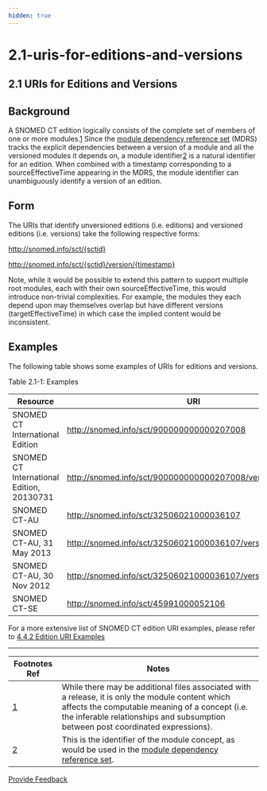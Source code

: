 ```yaml
---
hidden: true
---
```


# 2.1-uris-for-editions-and-versions

## 2.1 URIs for Editions and Versions

## Background

A SNOMED CT edition logically consists of the complete set of members of one or more modules.[1](https://confluence.ihtsdotools.org/display/DOCURI/2.1+URIs+for+Editions+and+Versions#Footnote1) Since the [module dependency reference set](https://confluence.ihtsdotools.org/display/WIPRELFMT/5.2.4.2+Module+Dependency+Reference+Set) (MDRS) tracks the explicit dependencies between a version of a module and all the versioned modules it depends on, a module identifier[2](https://confluence.ihtsdotools.org/display/DOCURI/2.1+URIs+for+Editions+and+Versions#Footnote2) is a natural identifier for an edition. When combined with a timestamp corresponding to a sourceEffectiveTime appearing in the MDRS, the module identifier can unambiguously identify a version of an edition.

## Form

The URIs that identify unversioned editions (i.e. editions) and versioned editions (i.e. versions) take the following respective forms:

http://snomed.info/sct/{sctid}

http://snomed.info/sct/{sctid}/version/{timestamp}

Note, while it would be possible to extend this pattern to support multiple root modules, each with their own sourceEffectiveTime, this would introduce non-trivial complexities. For example, the modules they each depend upon may themselves overlap but have different versions (targetEffectiveTime) in which case the implied content would be inconsistent.

## Examples

The following table shows some examples of URIs for editions and versions.

Table 2.1-1: Examples

| **Resource**                              | **URI**                                                    |
| ----------------------------------------- | ---------------------------------------------------------- |
| SNOMED CT International Edition           | http://snomed.info/sct/900000000000207008                  |
| SNOMED CT International Edition, 20130731 | http://snomed.info/sct/900000000000207008/version/20130731 |
| SNOMED CT-AU                              | http://snomed.info/sct/32506021000036107                   |
| SNOMED CT-AU, 31 May 2013                 | http://snomed.info/sct/32506021000036107/version/20130531  |
| SNOMED CT-AU, 30 Nov 2012                 | http://snomed.info/sct/32506021000036107/version/20121130  |
| SNOMED CT-SE                              | http://snomed.info/sct/45991000052106                      |

For a more extensive list of SNOMED CT edition URI examples, please refer to [4.4.2 Edition URI Examples](https://confluence.ihtsdotools.org/display/DOCEXTPG/4.4.2+Edition+URI+Examples)

***

| Footnotes Ref                                                                                               | Notes                                                                                                                                                                                                                                   |
| ----------------------------------------------------------------------------------------------------------- | --------------------------------------------------------------------------------------------------------------------------------------------------------------------------------------------------------------------------------------- |
| [1](https://confluence.ihtsdotools.org/display/DOCURI/2.1+URIs+for+Editions+and+Versions#FootnoteMarker1-0) | While there may be additional files associated with a release, it is only the module content which affects the computable meaning of a concept (i.e. the inferable relationships and subsumption between post coordinated expressions). |
| [2](https://confluence.ihtsdotools.org/display/DOCURI/2.1+URIs+for+Editions+and+Versions#FootnoteMarker2-0) | This is the identifier of the module concept, as would be used in the [module dependency reference set](https://confluence.ihtsdotools.org/display/WIPRELFMT/5.2.4.2+Module+Dependency+Reference+Set).                                  |

<a href="https://docs.google.com/forms/d/e/1FAIpQLScTmbZIf0UEQwYDkY27EEWBkaiYkHSbR0_9DmFrMLXoQLyL7Q/viewform?usp=pp_url&#x26;entry.1767247133=URI+Standard&#x26;entry.670899847=2.1%20URIs%20for%20Editions%20and%20Versions" class="button primary">Provide Feedback</a>
